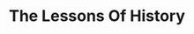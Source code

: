 ---
title: "The Lessons Of History"
description: 'Kumpulan atom bernama manusia itu memang aneh. Ia "nothing and everything " di saat yang bersamaan. Sejarahnya bisa dibilang cuma satu kejapan mata, tapi ketika nanti kita semua usai, ketika alam semesta menghancurkan kita. Kita masih beruntung, karena kita tahu kalau kita usai, sementara yang menghancurkan tidak.'
cover: "images/reading/the-lessons-of-history.jpeg"
publishDate: 2022-06-15
authors: "Ariel Durant, Will Durant"
categories: ["social science & engineering"]
status: 🟡
---